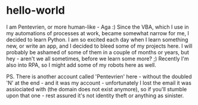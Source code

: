 # hello-world

I am Pentevrien, or more human-like - Aga :)
Since the VBA, which I use in my automations of processes at work, became somewhat narrow for me, I decided to learn Python.
I am so excited each day when I learn something new, or write an app, and I decided to bleed some of my projects here. I will probably be ashamed of some of them in a couple
of months or years, but hey - aren't we all sometimes, before we learn some more? ;)
Recently I'm also into RPA, so I might add some of my robots here as well.


PS. There is another account called 'Pentevrien' here - without the doubled 'N' at the end - and it was my account - unfortunately I lost the email it was assiociated with (the domain does not exist anymore), so if you'll stumble upon that one - rest assured it's not identity theft or anything as sinister. 
